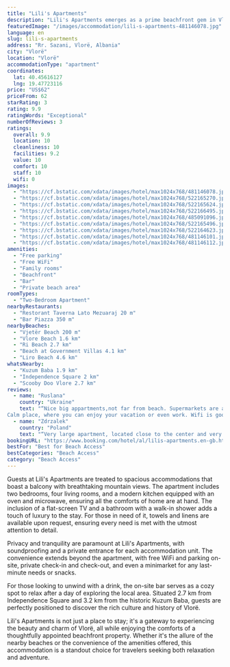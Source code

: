 ```yaml
---
title: "Lili's Apartments"
description: "Lili's Apartments emerges as a prime beachfront gem in Vlorë, offering guests an unparalleled blend of convenience and serenity."
featuredImage: "/images/accommodation/lili-s-apartments-481146078.jpg"
language: en
slug: lili-s-apartments
address: "Rr. Sazani, Vlorë, Albania"
city: "Vlorë"
location: "Vlorë"
accommodationType: "apartment"
coordinates:
  lat: 40.45616127
  lng: 19.47723116
price: "US$62"
priceFrom: 62
starRating: 3
rating: 9.9
ratingWords: "Exceptional"
numberOfReviews: 3
ratings:
  overall: 9.9
  location: 10
  cleanliness: 10
  facilities: 9.2
  value: 10
  comfort: 10
  staff: 10
  wifi: 0
images:
  - "https://cf.bstatic.com/xdata/images/hotel/max1024x768/481146078.jpg?k=94e8ff63977039754fee77973460c8a722bb4b6a86cd3f4197c933cdf4f2606c&o=&hp=1"
  - "https://cf.bstatic.com/xdata/images/hotel/max1024x768/522165270.jpg?k=5a633a7b042446197146de7860bd92416deb199388cfcc28c7f4ac1dc226b445&o=&hp=1"
  - "https://cf.bstatic.com/xdata/images/hotel/max1024x768/522165624.jpg?k=4d3b75b1322ad49f1e7fd5cf1ef5a520fbd5c98190e2ebbb2064d244d73560b5&o=&hp=1"
  - "https://cf.bstatic.com/xdata/images/hotel/max1024x768/522166495.jpg?k=a0f0949b1b766600a145569599408db65bf740725d92cc39ce0601529c2abb8d&o=&hp=1"
  - "https://cf.bstatic.com/xdata/images/hotel/max1024x768/485091096.jpg?k=7d29ba79881b57f6bfdfb2237c05a540065c78dc784a50d9016ce843f976b285&o=&hp=1"
  - "https://cf.bstatic.com/xdata/images/hotel/max1024x768/522165496.jpg?k=5f257c38329f2d30b45030f27b7aa442aab646d4bdf568a0c0dae1b5b078fa47&o=&hp=1"
  - "https://cf.bstatic.com/xdata/images/hotel/max1024x768/522164623.jpg?k=456a7e05dc795b2034b1e286dd8da7dd7beb0afd46bc3a41f1caba6101e1ba47&o=&hp=1"
  - "https://cf.bstatic.com/xdata/images/hotel/max1024x768/481146101.jpg?k=0bcae08627cff855831b8671feeff76c0e57762e58c994bd040a690a592c5a24&o=&hp=1"
  - "https://cf.bstatic.com/xdata/images/hotel/max1024x768/481146112.jpg?k=869d5a3ba431b3a9d849524b91868965cec49c0fd421999142e676fb44e9769c&o=&hp=1"
amenities:
  - "Free parking"
  - "Free WiFi"
  - "Family rooms"
  - "Beachfront"
  - "Bar"
  - "Private beach area"
roomTypes:
  - "Two-Bedroom Apartment"
nearbyRestaurants:
  - "Restorant Taverna Lato Mezuaraj 20 m"
  - "Bar Piazza 350 m"
nearbyBeaches:
  - "Vjetër Beach 200 m"
  - "Vlore Beach 1.6 km"
  - "Ri Beach 2.7 km"
  - "Beach at Government Villas 4.1 km"
  - "Liro Beach 4.6 km"
whatsNearby:
  - "Kuzum Baba 1.9 km"
  - "Independence Square 2 km"
  - "Scooby Doo Vlore 2.7 km"
reviews:
  - name: "Ruslana"
    country: "Ukraine"
    text: "“Nice big appartments,not far from beach. Supermarkets are also in 600-700 m,5 minute walk.
Calm place, where you can enjoy your vacation or even work. Wifi is good.”"
  - name: "Zdrzalek"
    country: "Poland"
    text: "“Very large apartment, located close to the center and very close to a beautiful, sandy beach”"
bookingURL: "https://www.booking.com/hotel/al/lilis-apartments.en-gb.html?aid=8035640"
bestFor: "Best for Beach Access"
bestCategories: "Beach Access"
category: "Beach Access"
---
```


Guests at Lili's Apartments are treated to spacious accommodations that boast a balcony with breathtaking mountain views. The apartment includes two bedrooms, four living rooms, and a modern kitchen equipped with an oven and microwave, ensuring all the comforts of home are at hand. The inclusion of a flat-screen TV and a bathroom with a walk-in shower adds a touch of luxury to the stay. For those in need of it, towels and linens are available upon request, ensuring every need is met with the utmost attention to detail.

Privacy and tranquility are paramount at Lili's Apartments, with soundproofing and a private entrance for each accommodation unit. The convenience extends beyond the apartment, with free WiFi and parking on-site, private check-in and check-out, and even a minimarket for any last-minute needs or snacks.

For those looking to unwind with a drink, the on-site bar serves as a cozy spot to relax after a day of exploring the local area. Situated 2.7 km from Independence Square and 3.2 km from the historic Kuzum Baba, guests are perfectly positioned to discover the rich culture and history of Vlorë.

Lili's Apartments is not just a place to stay; it's a gateway to experiencing the beauty and charm of Vlorë, all while enjoying the comforts of a thoughtfully appointed beachfront property. Whether it's the allure of the nearby beaches or the convenience of the amenities offered, this accommodation is a standout choice for travelers seeking both relaxation and adventure.